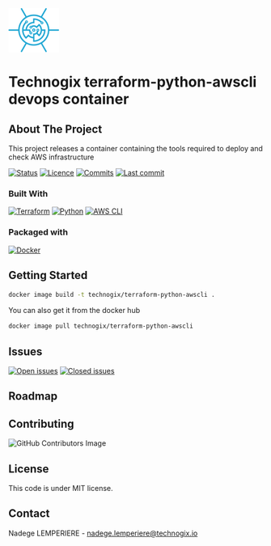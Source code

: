 ![Technogix logo](docs/imgs/logo.png)

# Technogix terraform-python-awscli devops container

## About The Project

This project releases a container containing the tools required to deploy and check AWS infrastructure

[![Status](https://badgen.net/github/checks/technogix-images/terraform-python-awscli)](https://github.com/technogix-images/terraform-python-awscli/actions/workflows/release.yml)
[![Licence](https://img.shields.io/static/v1?label=license&message=MIT&color=informational)](./LICENSE)
[![Commits](https://badgen.net/github/commits/technogix-images/terraform-python-awscli/master)](https://github.com/technogix-images/terraform-python-awscli)
[![Last commit](https://badgen.net/github/last-commit/technogix-images/terraform-python-awscli/master)](https://github.com/technogix-images/terraform-python-awscli)

### Built With

[![Terraform](https://img.shields.io/static/v1?label=terraform&message=1.1.7&color=informational)](https://www.terraform.io/docs/index.html)
[![Python](https://img.shields.io/static/v1?label=python&message=3.10.2&color=informational)](https://www.python.org/)
[![AWS CLI](https://img.shields.io/static/v1?label=aws%20cli&message=2.4.23&color=informational)](https://aws.amazon.com/cli/)

### Packaged with

[![Docker](https://img.shields.io/static/v1?label=Docker&message=20.10.2&color=informational)](https://www.docker.com/)

## Getting Started

```bash
docker image build -t technogix/terraform-python-awscli .
```

You can also get it from the docker hub

```bash
docker image pull technogix/terraform-python-awscli
```

## Issues

[![Open issues](https://img.shields.io/github/issues/technogix-images/terraform-python-awscli.svg)](https://github.com/technogix-images/terraform-python-awscli/issues)
[![Closed issues](https://img.shields.io/github/issues-closed/technogix-images/terraform-python-awscli.svg)](https://github.com/technogix-images/terraform-python-awscli/issues)

## Roadmap

## Contributing

![GitHub Contributors Image](https://contrib.rocks/image?repo=technogix/website)

## License

This code is under MIT license.

## Contact

Nadege LEMPERIERE - nadege.lemperiere@technogix.io
